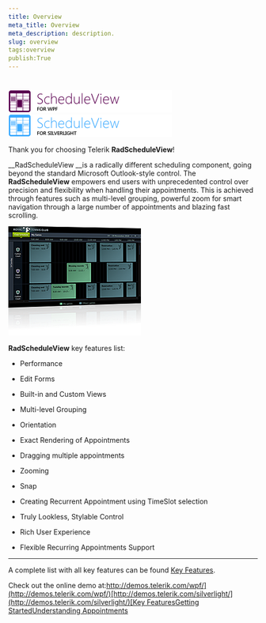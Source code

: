 ```yaml
---
title: Overview
meta_title: Overview
meta_description: description.
slug: overview
tags:overview
publish:True
---
```



# 

![RadScheduleView Logo](images/scheduleview_logo.png)![RadScheduleView Logo](images/scheduleview_silverlight_logo.png)

Thank you for choosing Telerik __RadScheduleView__!
        

__RadScheduleView __is a radically different scheduling component, going beyond the standard Microsoft Outlook-style control. The __RadScheduleView__ empowers end users with unprecedented control over precision and flexibility when handling their appointments. This is achieved through features such as multi-level grouping, powerful zoom for smart navigation through a large number of appointments and blazing fast scrolling.
        

![](images/scheduleview_overview_030.png.png)

__RadScheduleView__ key features list:
        

* Performance

* Edit Forms

* Built-in and Custom Views

* Multi-level Grouping

* Orientation

* Exact Rendering of Appointments

* Dragging multiple appointments

* Zooming

* Snap

* Creating Recurrent Appointment using TimeSlot selection

* Truly Lookless, Stylable Control

* Rich User Experience

* Flexible Recurring Appointments Support

____

A complete list with all key features can be found [Key Features]({{slug:key-features}}).
        

Check out the online demo at:[http://demos.telerik.com/wpf/](http://demos.telerik.com/wpf/)[http://demos.telerik.com/silverlight/](http://demos.telerik.com/silverlight/)[Key Features]({{slug:key-features}})[Getting Started]({{slug:getting-started}})[Understanding Appointments]({{slug:understanding-appointments}})
